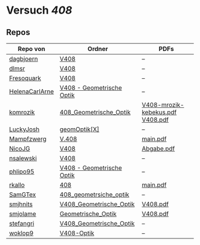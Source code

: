 # Versuch *408*

## Repos

|                Repo von                |                                                                     Ordner                                                                      |                                                                                                         PDFs                                                                                                          |
|----------------------------------------|-------------------------------------------------------------------------------------------------------------------------------------------------|-----------------------------------------------------------------------------------------------------------------------------------------------------------------------------------------------------------------------|
|[dagbjoern](../repo/dagbjoern)          |[V408](https://github.com/dagbjoern/AP-Physik/tree/master/V408)                                                                                  |–                                                                                                                                                                                                                      |
|[dlmsr](../repo/dlmsr)                  |[V408](https://github.com/dlmsr/praktikum/tree/master/V408)                                                                                      |–                                                                                                                                                                                                                      |
|[Fresoquark](../repo/Fresoquark)        |[V408](https://github.com/Fresoquark/Anfaengerpraktikum/tree/master/V408)                                                                        |–                                                                                                                                                                                                                      |
|[HelenaCarlArne](../repo/HelenaCarlArne)|[V408 - Geometrische Optik](https://github.com/HelenaCarlArne/ProtokolleAP/tree/master/V408%20-%20Geometrische%20Optik)                          |–                                                                                                                                                                                                                      |
|[komrozik](../repo/komrozik)            |[408_Geometrische_Optik](https://github.com/komrozik/AP2019/tree/master/408_Geometrische_Optik)                                                  |[V408-mrozik-kebekus.pdf](https://github.com/komrozik/AP2019/blob/master/408_Geometrische_Optik/V408-mrozik-kebekus.pdf)<br/>[V408.pdf](https://github.com/komrozik/AP2019/blob/master/408_Geometrische_Optik/V408.pdf)|
|[LuckyJosh](../repo/LuckyJosh)          |[geomOptik[X]](https://github.com/LuckyJosh/APPhysik/tree/master/geomOptik[X])                                                                   |–                                                                                                                                                                                                                      |
|[Mampfzwerg](../repo/Mampfzwerg)        |[V.408](https://github.com/Mampfzwerg/Praktikum/tree/master/V.408)                                                                               |[main.pdf](https://github.com/Mampfzwerg/Praktikum/blob/master/V.408/latex-template/main.pdf)                                                                                                                          |
|[NicoJG](../repo/NicoJG)                |[V408](https://github.com/NicoJG/Anfaengerpraktikum/tree/master/V408)                                                                            |[Abgabe.pdf](https://github.com/NicoJG/Anfaengerpraktikum/blob/master/V408/Abgabe.pdf)                                                                                                                                 |
|[nsalewski](../repo/nsalewski)          |[V408](https://github.com/nsalewski/laboratory/tree/master/V408)                                                                                 |–                                                                                                                                                                                                                      |
|[phlipo95](../repo/phlipo95)            |[V408 - Geometrische Optik](https://github.com/phlipo95/AP-Praktikum/tree/master/V408%20-%20Geometrische%20Optik)                                |–                                                                                                                                                                                                                      |
|[rkallo](../repo/rkallo)                |[408](https://github.com/rkallo/APWS1718/tree/master/408)                                                                                        |[main.pdf](https://github.com/rkallo/APWS1718/blob/master/408/main.pdf)                                                                                                                                                |
|[SamGTex](../repo/SamGTex)              |[408_geometrsiche_optik](https://github.com/SamGTex/Physik_Praktikum_Samuel_Max/tree/master/408_geometrsiche_optik)                              |–                                                                                                                                                                                                                      |
|[smjhnits](../repo/smjhnits)            |[V408_Geometrische_Optik](https://github.com/smjhnits/Praktikum_TU_D_16-17/tree/master/Anf%C3%A4ngerpraktikum/Protokolle/V408_Geometrische_Optik)|[V408.pdf](https://github.com/smjhnits/Praktikum_TU_D_16-17/blob/master/Anf%C3%A4ngerpraktikum/Fertige%20Protokolle/V408.pdf)                                                                                          |
|[smjolame](../repo/smjolame)            |[Geometrische_Optik](https://github.com/smjolame/Praktikum_1/tree/master/Geometrische_Optik)                                                     |[V408.pdf](https://github.com/smjolame/Praktikum_1/blob/master/Geometrische_Optik/V408.pdf)                                                                                                                            |
|[stefangri](../repo/stefangri)          |[V408_Geometrische_Optik](https://github.com/stefangri/s_s_productions/tree/master/PHY341/V408_Geometrische_Optik)                               |–                                                                                                                                                                                                                      |
|[woklop9](../repo/woklop9)              |[V408-Optik](https://github.com/woklop9/Anfaengerpraktikum/tree/master/V408-Optik)                                                               |–                                                                                                                                                                                                                      |
